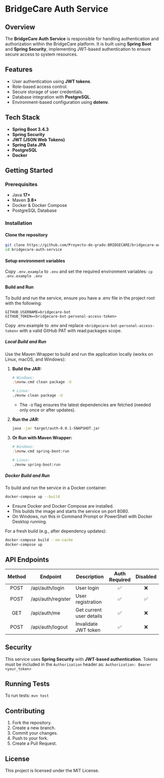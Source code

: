 # BridgeCare Auth Service

## Overview
The **BridgeCare Auth Service** is responsible for handling authentication and authorization within the BridgeCare platform. It is built using **Spring Boot** and **Spring Security**, implementing JWT-based authentication to ensure secure access to system resources.

## Features
- User authentication using **JWT tokens**.
- Role-based access control.
- Secure storage of user credentials.
- Database integration with **PostgreSQL**.
- Environment-based configuration using **dotenv**.

## Tech Stack
- **Spring Boot 3.4.3**
- **Spring Security**
- **JWT (JSON Web Tokens)**
- **Spring Data JPA**
- **PostgreSQL**
- **Docker**

## Getting Started

### Prerequisites
- Java **17+**
- Maven **3.8+**
- Docker & Docker Compose
- PostgreSQL Database

### Installation

#### Clone the repository
```bash
git clone https://github.com/Proyecto-de-grado-BRIDGECARE/bridgecare-auth-service.git
cd bridgecare-auth-service
```

#### Setup environment variables
Copy `.env.example` to `.env` and set the required environment variables:
`cp .env.example .env`

#### Build and Run

To build and run the service, ensure you have a .env file in the project root with the following:
```
GITHUB_USERNAME=bridgecare-bot
GITHUB_TOKEN=<bridgecare-bot-personal-access-token>
```
Copy .env.example to .env and replace `<bridgecare-bot-personal-access-token>` with a valid GitHub PAT with read:packages scope.

##### Local Build and Run
Use the Maven Wrapper to build and run the application locally (works on Linux, macOS, and Windows):

1. **Build the JAR:**
   ```bash
   # Windows:
   .\mvnw.cmd clean package -U

   # Linux:
   ./mvnw clean package -U
   ```
   - The `-U` flag ensures the latest dependencies are fetched (needed only once or after updates).

2. **Run the JAR:**
   ```bash
   java -jar target/auth-0.0.1-SNAPSHOT.jar
   ```

3. **Or Run with Maven Wrapper:**
   ```bash
   # Windows:
   .\mvnw.cmd spring-boot:run

   # Linux:
   ./mvnw spring-boot:run
   ```

##### Docker Build and Run
To build and run the service in a Docker container:

```bash
docker-compose up --build
```
- Ensure Docker and Docker Compose are installed.
- This builds the image and starts the service on port 8080.
- On Windows, run this in Command Prompt or PowerShell with Docker Desktop running.

For a fresh build (e.g., after dependency updates):
```bash
docker-compose build --no-cache
docker-compose up
```

## API Endpoints

| Method | Endpoint           | Description              | Auth Required | Disabled |
|:------:|--------------------|--------------------------|:-------------:|:--------:|
| POST   | /api/auth/login    | User login               | ✅            | ❌       |
| POST   | /api/auth/register | User registration        | ✅            | ✅       |
| GET    | /api/auth/me       | Get current user details | ✅            | ❌       |
| POST   | /api/auth/logout   | Invalidate JWT token     | ✅            | ❌       |

## Security
This service uses **Spring Security** with **JWT-based authentication**.
Tokens must be included in the `Authorization` header as:
`Authorization: Bearer <your_token>`

## Running Tests
To run tests:
`mvn test`

## Contributing
1. Fork the repository.
2. Create a new branch.
3. Commit your changes.
4. Push to your fork.
5. Create a Pull Request.

## License
This project is licensed under the MIT License.
